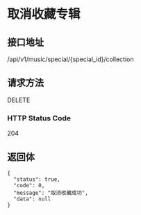 # 取消收藏专辑

## 接口地址

/api/v1/music/special/{special_id}/collection

## 请求方法

DELETE

### HTTP Status Code

204

## 返回体

```json5
{
  "status": true,
  "code": 0,
  "message": "取消收藏成功",
  "data": null
}
```